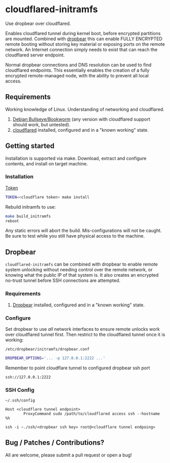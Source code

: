 # cloudflared-initramfs

Use dropbear over cloudflared.

Enables cloudflared tunnel during kernel boot, before encrypted partitions
are mounted. Combined with [dropbear](https://github.com/mkj/dropbear) this
can enable FULLY ENCRYPTED remote booting without storing key material or
exposing ports on the remote network. An Internet connection simply needs to
exist that can reach the cloudflared server endpoint.

Normal dropbear connections and DNS resolution can be used to find cloudflared
endpoints.
This essentially enables the creation of a fully encrypted remote-managed 
node, with the ability to prevent all local access.

## Requirements

Working knowledge of Linux. Understanding of networking and cloudflared.

1. [Debian Bullseye/Bookworm](https://debian.org) (any version with cloudflared
   support should work, but untested).
2. [cloudflared](https://developers.cloudflare.com/cloudflare-one/connections/connect-networks/) installed, configured and in a
   "known working" state.

## Getting started

Installation is supported via make.
Download, extract and configure contents, and install on target machine.

### Installation
[Token](https://developers.cloudflare.com/cloudflare-one/connections/connect-networks/configure-tunnels/remote-management/#view-the-tunnel-token)
```bash
TOKEN=<cloudflare token> make install
```
Rebuild initramfs to use:

```bash
make build_initramfs
reboot
```

Any static errors will abort the build. Mis-configurations will not be caught.
Be sure to test while you still have physical access to the machine.

## Dropbear

`cloudflared-initramfs` can be combined with dropbear to enable remote system
unlocking without needing control over the remote network, or knowing what the
public IP of that system is. It also creates an encrypted no-trust tunnel
before SSH connections are attempted.

### Requirements

1. [Dropbear](https://github.com/mkj/dropbear) installed, configured and in a
   "known working" state.

### Configure

Set dropbear to use *all* network interfaces to ensure remote unlocks work over
cloudflared tunnel first. Then restrict to the cloudflared tunnel once it is working:

`/etc/dropbear/initramfs/dropbear.conf`

```bash
DROPBEAR_OPTIONS='... -p 127.0.0.1:2222 ...'
```
Remember to point cloudflare tunnel to configured dropbear ssh port

`ssh://127.0.0.1:2222`

### SSH Config
`~/.ssh/config`
```
Host <cloudflare tunnel endpoint>
        ProxyCommand sudo /path/to/cloudflared access ssh --hostname %h
```
`ssh -i ~./ssh/<dropbear ssh key> root@<cloudflare tunnel endpoing> `

## Bug / Patches / Contributions?

All are welcome, please submit a pull request or open a bug!
